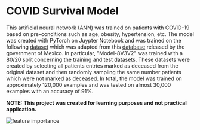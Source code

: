 # COVID Survival Model
This artificial neural network (ANN) was trained on patients with COVID-19 based on pre-conditions such as age, obesity, hypertension, etc.
The model was created with PyTorch on Juypter Notebook and was trained on the following [dataset](https://www.kaggle.com/datasets/meirnizri/covid19-dataset) 
which was adapted from this [database](https://datos.gob.mx/busca/dataset/informacion-referente-a-casos-covid-19-en-mexico) released by the government of Mexico.
In particular, "Model-8V3V2" was trained with a 80/20 split concerning the training and test datasets. These datasets were created by selecting all patients 
entries marked as deceased from the original dataset and then randomly sampling the same number patients which were not marked as deceased. In total, the model 
was trained on approximately 120,000 examples and was tested on almost 30,000 examples with an accuracy of 91%.

**NOTE: This project was created for learning purposes and not practical application.**

![feature importance](https://github.com/xPrithvi/COVID-Survival-Model/assets/34770840/72b19848-29f0-473f-99a1-1c1d0cda8d94)
